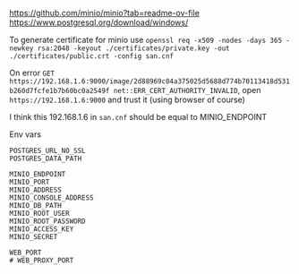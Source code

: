 https://github.com/minio/minio?tab=readme-ov-file
https://www.postgresql.org/download/windows/

To generate certificate for minio use `openssl req -x509 -nodes -days 365 -newkey rsa:2048 -keyout ./certificates/private.key -out ./certificates/public.crt -config san.cnf`

On error `GET https://192.168.1.6:9000/image/2d88969c04a375025d5688d774b70113418d531b260d7fcfe1b7b60bc0a2549f net::ERR_CERT_AUTHORITY_INVALID`, open `https://192.168.1.6:9000` and trust it (using browser of course)

I think this 192.168.1.6 in `san.cnf` should be equal to MINIO_ENDPOINT

Env vars
```
POSTGRES_URL_NO_SSL
POSTGRES_DATA_PATH

MINIO_ENDPOINT
MINIO_PORT
MINIO_ADDRESS
MINIO_CONSOLE_ADDRESS
MINIO_DB_PATH
MINIO_ROOT_USER
MINIO_ROOT_PASSWORD
MINIO_ACCESS_KEY
MINIO_SECRET

WEB_PORT
# WEB_PROXY_PORT
```
